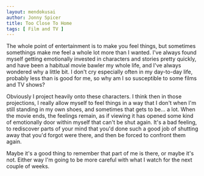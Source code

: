 ```yaml
---
layout: mendokusai
author: Jonny Spicer
title: Too Close To Home
tags: [ Film and TV ]
---
```

The whole point of entertainment is to make you feel things, but sometimes somethings make me feel a whole lot more than I wanted. I've always found myself getting emotionally invested
in characters and stories pretty quickly, and have been a habitual movie bawler my whole life, and I've always wondered why a little bit. I don't cry especially often in my day-to-day
life, probably less than is good for me, so why am I so susceptible to some films and TV shows?

Obviously I project heavily onto these characters. I think then in those projections, I really allow myself to feel things in a way that I don't when I'm still standing in my own
shoes, and sometimes that gets to be... a lot. When the movie ends, the feelings remain, as if viewing it has opened some kind of emotionally door within myself that can't be shut
again. It's a bad feeling, to rediscover parts of your mind that you'd done such a good job of shutting away that you'd forgot were there, and then be forced to confront them again.

Maybe it's a good thing to remember that part of me is there, or maybe it's not. Either way I'm going to be more careful with what I watch for the next couple of weeks.
